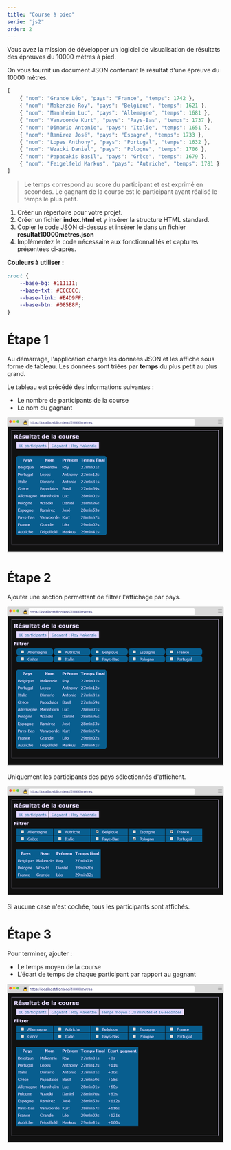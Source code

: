 ```yaml
---
title: "Course à pied"
serie: "js2"
order: 2
--- 
```

<style>
    h1 { 
    page-break-before: always;
  }
    </style>

Vous avez la mission de développer un logiciel de visualisation de résultats des épreuves du 10000 mètres à pied.

On vous fournit un document JSON contenant le résultat d'une épreuve du 10000 mètres. 

```js 
[
    { "nom": "Grande Léo", "pays": "France", "temps": 1742 },
    { "nom": "Makenzie Roy", "pays": "Belgique", "temps": 1621 },
    { "nom": "Mannheim Luc", "pays": "Allemagne", "temps": 1681 },
    { "nom": "Vanvoorde Kurt", "pays": "Pays-Bas", "temps": 1737 },
    { "nom": "Dimario Antonio", "pays": "Italie", "temps": 1651 },
    { "nom": "Ramirez José", "pays": "Espagne", "temps": 1733 },
    { "nom": "Lopes Anthony", "pays": "Portugal", "temps": 1632 },
    { "nom": "Wzacki Daniel", "pays": "Pologne", "temps": 1706 },
    { "nom": "Papadakis Basil", "pays": "Grèce", "temps": 1679 },
    { "nom": "Feigelfeld Markus", "pays": "Autriche", "temps": 1781 }
]
```

> Le temps correspond au score du participant et est exprimé en secondes. Le gagnant de la course est le participant ayant réalisé le temps le plus petit.

1. Créer un répertoire pour votre projet.
2. Créer un fichier **index.html** et y insérer la structure HTML standard.
3. Copier le code JSON ci-dessus et insérer le dans un fichier **resultat10000metres.json**
4. Implémentez le code nécessaire aux fonctionnalités et captures présentées ci-après.

**Couleurs à utiliser :**
```css 
:root {
    --base-bg: #111111;
    --base-txt: #CCCCCC;
    --base-link: #E4D9FF;
    --base-btn: #085E8F;
}
```

# Étape 1

Au démarrage, l'application charge les données JSON et les affiche sous forme de tableau.
Les données sont triées par **temps** du plus petit au plus grand.

Le tableau est précédé des informations suivantes : 
- Le nombre de participants de la course
- Le nom du gagnant

![capture 1](./img/running-score-1.png)

# Étape 2

Ajouter une section permettant de filtrer l'affichage par pays.

![capture 2](./img/running-score-2.png)

Uniquement les participants des pays sélectionnés d'affichent.

![capture 3](./img/running-score-3.png)

Si aucune case n'est cochée, tous les participants sont affichés.

# Étape 3

Pour terminer, ajouter :
- Le temps moyen de la course
- L'écart de temps de chaque participant par rapport au gagnant

![capture 4](./img/running-score-4.png)
